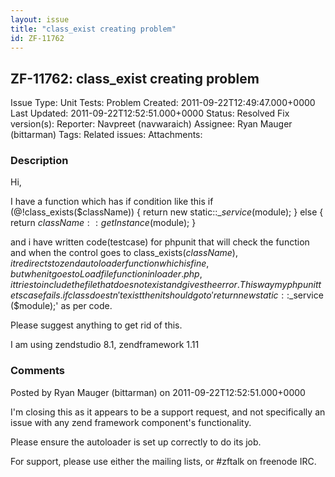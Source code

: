 ```yaml
---
layout: issue
title: "class_exist creating problem"
id: ZF-11762
---
```


ZF-11762: class\_exist creating problem
---------------------------------------

 Issue Type: Unit Tests: Problem Created: 2011-09-22T12:49:47.000+0000 Last Updated: 2011-09-22T12:52:51.000+0000 Status: Resolved Fix version(s): 
 Reporter:  Navpreet (navwaraich)  Assignee:  Ryan Mauger (bittarman)  Tags: 
 Related issues: 
 Attachments: 
### Description

Hi,

I have a function which has if condition like this if (@!class\_exists($className)) { return new static::$\_service($module); } else { return $className::getInstance($module); }

and i have written code(testcase) for phpunit that will check the function and when the control goes to class\_exists($className), it redirects to zend autoloader function which is fine, but when it goes to Loadfile function in loader.php, it tries to include the file that doesnot exist and gives the error.This way my phpunit tetscase fails.if class doestn't exist then it should go to 'return new static::$\_service($module);' as per code.

Please suggest anything to get rid of this.

I am using zendstudio 8.1, zendframework 1.11

 

 

### Comments

Posted by Ryan Mauger (bittarman) on 2011-09-22T12:52:51.000+0000

I'm closing this as it appears to be a support request, and not specifically an issue with any zend framework component's functionality.

Please ensure the autoloader is set up correctly to do its job.

For support, please use either the mailing lists, or #zftalk on freenode IRC.

 

 